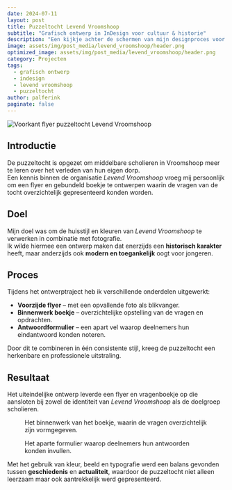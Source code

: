 ```yaml
---
date: 2024-07-11
layout: post
title: Puzzeltocht Levend Vroomshoop
subtitle: "Grafisch ontwerp in InDesign voor cultuur & historie"
description: "Een kijkje achter de schermen van mijn designproces voor de puzzeltocht van Stichting Levend Vroomshoop."
image: assets/img/post_media/levend_vroomshoop/header.png
optimized_image: assets/img/post_media/levend_vroomshoop/header.png
category: Projecten
tags:
  - grafisch ontwerp
  - indesign
  - levend vroomshoop
  - puzzeltocht
author: palferink
paginate: false
---
```


<img src="{{ site.baseurl }}/assets/img/post_media/levend_vroomshoop/header.png" alt="Voorkant flyer puzzeltocht Levend Vroomshoop">

## Introductie

De puzzeltocht is opgezet om middelbare scholieren in Vroomshoop meer te leren over het verleden van hun eigen dorp.  
Een kennis binnen de organisatie *Levend Vroomshoop* vroeg mij persoonlijk om een flyer en gebundeld boekje te ontwerpen waarin de vragen van de tocht overzichtelijk gepresenteerd konden worden.

## Doel

Mijn doel was om de huisstijl en kleuren van *Levend Vroomshoop* te verwerken in combinatie met fotografie.  
Ik wilde hiermee een ontwerp maken dat enerzijds een **historisch karakter** heeft, maar anderzijds ook **modern en toegankelijk** oogt voor jongeren.

## Proces

Tijdens het ontwerptraject heb ik verschillende onderdelen uitgewerkt:

- **Voorzijde flyer** – met een opvallende foto als blikvanger.  
- **Binnenwerk boekje** – overzichtelijke opstelling van de vragen en opdrachten.  
- **Antwoordformulier** – een apart vel waarop deelnemers hun eindantwoord konden noteren.  

Door dit te combineren in één consistente stijl, kreeg de puzzeltocht een herkenbare en professionele uitstraling.

## Resultaat

Het uiteindelijke ontwerp leverde een flyer en vragenboekje op die aansloten bij zowel de identiteit van *Levend Vroomshoop* als de doelgroep scholieren.  

<figure>
  <object data="{{ site.baseurl }}/assets/img/post_media/levend_vroomshoop/petro_inleveren.pdf" width="500px" height="250px" type='application/pdf'>
  </object>
  <figcaption>Het binnenwerk van het boekje, waarin de vragen overzichtelijk zijn vormgegeven.</figcaption>
</figure>

<figure>
  <object data="{{ site.baseurl }}/assets/img/post_media/levend_vroomshoop/petro_lesbrief.pdf" width="500px" height="250px" type='application/pdf'>
  </object>
  <figcaption>Het aparte formulier waarop deelnemers hun antwoorden konden invullen.</figcaption>
</figure>

Met het gebruik van kleur, beeld en typografie werd een balans gevonden tussen **geschiedenis** en **actualiteit**, waardoor de puzzeltocht niet alleen leerzaam maar ook aantrekkelijk werd gepresenteerd.